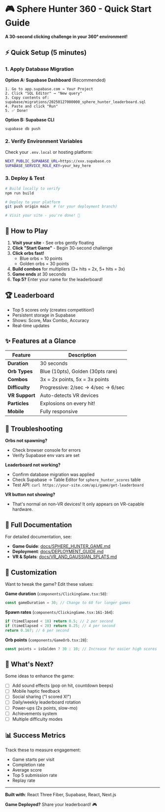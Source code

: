 # 🎮 Sphere Hunter 360 - Quick Start Guide

**A 30-second clicking challenge in your 360° environment!**

## ⚡ Quick Setup (5 minutes)

### 1. Apply Database Migration

**Option A: Supabase Dashboard** (Recommended)
```
1. Go to app.supabase.com → Your Project
2. Click "SQL Editor" → "New query"
3. Copy contents of: supabase/migrations/20250127000000_sphere_hunter_leaderboard.sql
4. Paste and click "Run"
5. ✅ Done!
```

**Option B: Supabase CLI**
```bash
supabase db push
```

### 2. Verify Environment Variables

Check your `.env.local` or hosting platform:
```bash
NEXT_PUBLIC_SUPABASE_URL=https://xxx.supabase.co
SUPABASE_SERVICE_ROLE_KEY=your_key_here
```

### 3. Deploy & Test

```bash
# Build locally to verify
npm run build

# Deploy to your platform
git push origin main  # (or your deployment branch)

# Visit your site - you're done! 🎉
```

## 🎯 How to Play

1. **Visit your site** - See orbs gently floating
2. **Click "Start Game"** - Begin 30-second challenge
3. **Click orbs fast!**
   - Blue orbs = 10 points
   - Golden orbs = 30 points
4. **Build combos** for multipliers (3+ hits = 2x, 5+ hits = 3x)
5. **Game ends** at 30 seconds
6. **Top 5?** Enter your name for the leaderboard!

## 🏆 Leaderboard

- Top 5 scores only (creates competition!)
- Persistent storage in Supabase
- Shows: Score, Max Combo, Accuracy
- Real-time updates

## ✨ Features at a Glance

| Feature | Description |
|---------|-------------|
| **Duration** | 30 seconds |
| **Orb Types** | Blue (10pts), Golden (30pts rare) |
| **Combos** | 3x = 2x points, 5x = 3x points |
| **Difficulty** | Progressive: 2/sec → 4/sec → 6/sec |
| **VR Support** | Auto-detects VR devices |
| **Particles** | Explosions on every hit! |
| **Mobile** | Fully responsive |

## 🐛 Troubleshooting

**Orbs not spawning?**
- Check browser console for errors
- Verify Supabase env vars are set

**Leaderboard not working?**
- Confirm database migration was applied
- Check Supabase → Table Editor for `sphere_hunter_scores` table
- Test API: `curl https://your-site.com/api/game/get-leaderboard`

**VR button not showing?**
- That's normal on non-VR devices! It only appears on VR-capable hardware.

## 📖 Full Documentation

For detailed documentation, see:
- **Game Guide**: [docs/SPHERE_HUNTER_GAME.md](./docs/SPHERE_HUNTER_GAME.md)
- **Deployment**: [docs/DEPLOYMENT_GUIDE.md](./docs/DEPLOYMENT_GUIDE.md)
- **VR & Splats**: [docs/VR_AND_GAUSSIAN_SPLATS.md](./docs/VR_AND_GAUSSIAN_SPLATS.md)

## 🎨 Customization

Want to tweak the game? Edit these values:

**Game duration** (`components/ClickingGame.tsx:58`):
```typescript
const gameDuration = 30; // Change to 60 for longer games
```

**Spawn rates** (`components/ClickingGame.tsx:161-164`):
```typescript
if (timeElapsed < 10) return 0.5; // 2 per second
if (timeElapsed < 20) return 0.25; // 4 per second
return 0.167; // 6 per second
```

**Orb points** (`components/GameOrb.tsx:28`):
```typescript
const points = isGolden ? 30 : 10; // Increase for easier high scores
```

## 🚀 What's Next?

Some ideas to enhance the game:

- [ ] Add sound effects (pop on hit, countdown beeps)
- [ ] Mobile haptic feedback
- [ ] Social sharing ("I scored X!")
- [ ] Daily/weekly leaderboard rotation
- [ ] Power-ups (2x points, slow-mo)
- [ ] Achievements system
- [ ] Multiple difficulty modes

## 📊 Success Metrics

Track these to measure engagement:
- Game starts per visit
- Completion rate
- Average score
- Top 5 submission rate
- Replay rate

---

**Built with**: React Three Fiber, Supabase, React, Next.js

**Game Deployed?** Share your leaderboard! 🎮
